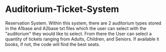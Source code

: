 # Auditorium-Ticket-System
Reservation System. Within this system, there are 2 auditorium types stored in the A1base and A2base txt files which the user can select with the "auditorium" they would like to select. From there the User can select a quantity of tickets ranging from Adults, Children, and Seniors. If available it books, if not, the code will find the best seats. 
